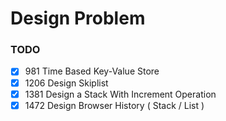 # Design Problem

### TODO
- [x] 981  Time Based Key-Value Store
- [x] 1206 Design Skiplist
- [x] 1381 Design a Stack With Increment Operation
- [x] 1472 Design Browser History ( Stack / List )